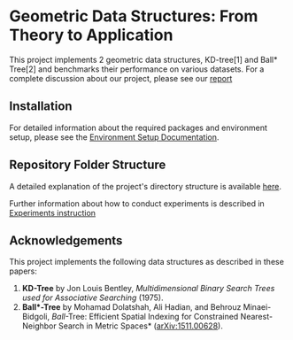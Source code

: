 # Geometric Data Structures: From Theory to Application

This project implements 2 geometric data structures, KD-tree[1] and Ball* Tree[2] and benchmarks their performance on various datasets. For a complete discussion about our project, please see our [report](./document/4420_report.pdf)


## Installation

For detailed information about the required packages and environment setup, please see the [Environment Setup Documentation](./document/Environment_Setup.md).


## Repository Folder Structure

A detailed explanation of the project's directory structure is available [here](./document/Respository_Architecture.md).


Further information about how to conduct experiments is described in [Experiments instruction](./document/Experiments_instructions.md)


## Acknowledgements

This project implements the following data structures as described in these papers:

1. **KD-Tree** by Jon Louis Bentley, _Multidimensional Binary Search Trees used for Associative Searching_ (1975).
2. **Ball\*-Tree** by Mohamad Dolatshah, Ali Hadian, and Behrouz Minaei-Bidgoli, _Ball_-Tree: Efficient Spatial Indexing for Constrained Nearest-Neighbor Search in Metric Spaces\* ([arXiv:1511.00628](https://arxiv.org/abs/1511.00628)).

